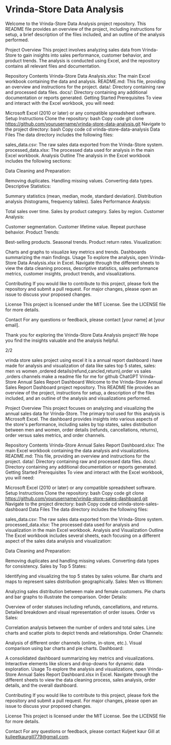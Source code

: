# Vrinda-Store Data Analysis
Welcome to the Vrinda-Store Data Analysis project repository. This README file provides an overview of the project, including instructions for setup, a brief description of the files included, and an outline of the analysis performed.

Project Overview
This project involves analyzing sales data from Vrinda-Store to gain insights into sales performance, customer behavior, and product trends. The analysis is conducted using Excel, and the repository contains all relevant files and documentation.

Repository Contents
Vrinda-Store Data Analysis.xlsx: The main Excel workbook containing the data and analysis.
README.md: This file, providing an overview and instructions for the project.
data/: Directory containing raw and processed data files.
docs/: Directory containing any additional documentation or reports generated.
Getting Started
Prerequisites
To view and interact with the Excel workbook, you will need:

Microsoft Excel (2010 or later) or any compatible spreadsheet software.
Setup Instructions
Clone the repository:
bash
Copy code
git clone https://github.com/yourusername/vrinda-store-data-analysis.git
Navigate to the project directory:
bash
Copy code
cd vrinda-store-data-analysis
Data Files
The data directory includes the following files:

sales_data.csv: The raw sales data exported from the Vrinda-Store system.
processed_data.xlsx: The processed data used for analysis in the main Excel workbook.
Analysis Outline
The analysis in the Excel workbook includes the following sections:

Data Cleaning and Preparation:

Removing duplicates.
Handling missing values.
Converting data types.
Descriptive Statistics:

Summary statistics (mean, median, mode, standard deviation).
Distribution analysis (histograms, frequency tables).
Sales Performance Analysis:

Total sales over time.
Sales by product category.
Sales by region.
Customer Analysis:

Customer segmentation.
Customer lifetime value.
Repeat purchase behavior.
Product Trends:

Best-selling products.
Seasonal trends.
Product return rates.
Visualization:

Charts and graphs to visualize key metrics and trends.
Dashboards summarizing the main findings.
Usage
To explore the analysis, open Vrinda-Store Data Analysis.xlsx in Excel. Navigate through the different sheets to view the data cleaning process, descriptive statistics, sales performance metrics, customer insights, product trends, and visualizations.

Contributing
If you would like to contribute to this project, please fork the repository and submit a pull request. For major changes, please open an issue to discuss your proposed changes.

License
This project is licensed under the MIT License. See the LICENSE file for more details.

Contact
For any questions or feedback, please contact [your name] at [your email].

Thank you for exploring the Vrinda-Store Data Analysis project! We hope you find the insights valuable and the analysis helpful.


2/2

vrinda store sales project using excel it is a annual report dashboard i have made for analysis and visualization of data like sales top 5 states, sales: men vs women ,ordered details(refund,cancled,return),order vs sales ,orders channels make a readme file for me for github
ChatGPT
Vrinda-Store Annual Sales Report Dashboard
Welcome to the Vrinda-Store Annual Sales Report Dashboard project repository. This README file provides an overview of the project, instructions for setup, a description of the files included, and an outline of the analysis and visualizations performed.

Project Overview
This project focuses on analyzing and visualizing the annual sales data for Vrinda-Store. The primary tool used for this analysis is Microsoft Excel. The dashboard provides insights into various aspects of the store's performance, including sales by top states, sales distribution between men and women, order details (refunds, cancellations, returns), order versus sales metrics, and order channels.

Repository Contents
Vrinda-Store Annual Sales Report Dashboard.xlsx: The main Excel workbook containing the data analysis and visualizations.
README.md: This file, providing an overview and instructions for the project.
data/: Directory containing raw and processed data files.
docs/: Directory containing any additional documentation or reports generated.
Getting Started
Prerequisites
To view and interact with the Excel workbook, you will need:

Microsoft Excel (2010 or later) or any compatible spreadsheet software.
Setup Instructions
Clone the repository:
bash
Copy code
git clone https://github.com/yourusername/vrinda-store-sales-dashboard.git
Navigate to the project directory:
bash
Copy code
cd vrinda-store-sales-dashboard
Data Files
The data directory includes the following files:

sales_data.csv: The raw sales data exported from the Vrinda-Store system.
processed_data.xlsx: The processed data used for analysis and visualization in the main Excel workbook.
Analysis and Visualization Outline
The Excel workbook includes several sheets, each focusing on a different aspect of the sales data analysis and visualization:

Data Cleaning and Preparation:

Removing duplicates and handling missing values.
Converting data types for consistency.
Sales by Top 5 States:

Identifying and visualizing the top 5 states by sales volume.
Bar charts and maps to represent sales distribution geographically.
Sales: Men vs Women:

Analyzing sales distribution between male and female customers.
Pie charts and bar graphs to illustrate the comparison.
Order Details:

Overview of order statuses including refunds, cancellations, and returns.
Detailed breakdown and visual representation of order issues.
Order vs Sales:

Correlation analysis between the number of orders and total sales.
Line charts and scatter plots to depict trends and relationships.
Order Channels:

Analysis of different order channels (online, in-store, etc.).
Visual comparison using bar charts and pie charts.
Dashboard:

A consolidated dashboard summarizing key metrics and visualizations.
Interactive elements like slicers and drop-downs for dynamic data exploration.
Usage
To explore the analysis and visualizations, open Vrinda-Store Annual Sales Report Dashboard.xlsx in Excel. Navigate through the different sheets to view the data cleaning process, sales analysis, order details, and the overall dashboard.

Contributing
If you would like to contribute to this project, please fork the repository and submit a pull request. For major changes, please open an issue to discuss your proposed changes.

License
This project is licensed under the MIT License. See the LICENSE file for more details.

Contact
For any questions or feedback, please contact Kuljeet kaur Gill at kuljeetkaurgill779@gmail.com.
